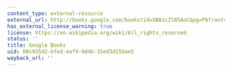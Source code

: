 ```yaml
---
content_type: external-resource
external_url: http://books.google.com/books?id=XBA1cZlB5AoC&pg=PAfrontcover
has_external_license_warning: true
license: https://en.wikipedia.org/wiki/All_rights_reserved
status: ''
title: Google Books
uid: 00c935d2-bfed-4af9-9d4b-15ed3d15bae5
wayback_url: ''
---
```

